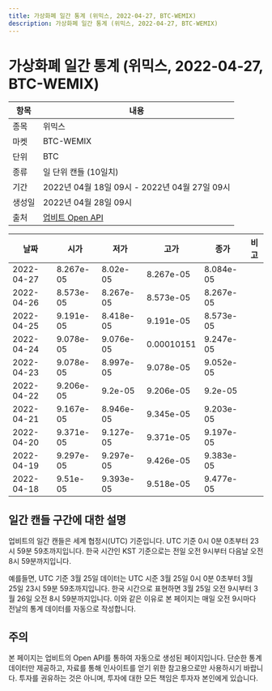 ```yaml
---
title: 가상화폐 일간 통계 (위믹스, 2022-04-27, BTC-WEMIX)
description: 가상화폐 일간 통계 (위믹스, 2022-04-27, BTC-WEMIX)
---
```



가상화폐 일간 통계 (위믹스, 2022-04-27, BTC-WEMIX)
===

|항목|내용|
|--|--|
|종목|위믹스|
|마켓|BTC-WEMIX|
|단위|BTC|
|종류|일 단위 캔들 (10일치)|
|기간|2022년 04월 18일 09시 - 2022년 04월 27일 09시|
|생성일|2022년 04월 28일 09시|
|출처|[업비트 Open API](https://docs.upbit.com)|


|날짜|시가|저가|고가|종가|비고|
|--|--|--|--|--|--|
|2022-04-27|8.267e-05|8.02e-05|8.267e-05|8.084e-05|    |
|2022-04-26|8.573e-05|8.267e-05|8.573e-05|8.267e-05|    |
|2022-04-25|9.191e-05|8.418e-05|9.191e-05|8.573e-05|    |
|2022-04-24|9.078e-05|9.076e-05|0.00010151|9.247e-05|    |
|2022-04-23|9.078e-05|8.997e-05|9.078e-05|9.052e-05|    |
|2022-04-22|9.206e-05|9.2e-05|9.206e-05|9.2e-05|    |
|2022-04-21|9.167e-05|8.946e-05|9.345e-05|9.203e-05|    |
|2022-04-20|9.371e-05|9.127e-05|9.371e-05|9.197e-05|    |
|2022-04-19|9.297e-05|9.297e-05|9.426e-05|9.383e-05|    |
|2022-04-18|9.51e-05|9.393e-05|9.518e-05|9.477e-05|    |


일간 캔들 구간에 대한 설명
---


업비트의 일간 캔들은 세계 협정시(UTC) 기준입니다. 
UTC 기준 0시 0분 0초부터 23시 59분 59초까지입니다. 
한국 시간인 KST 기준으로는 전일 오전 9시부터 다음날 오전 8시 59분까지입니다. 


예를들면, UTC 기준 3월 25일 데이터는 UTC 시준 3월 25일 0시 0분 0초부터 3월 25일 23시 59분 59초까지입니다. 
한국 시간으로 표현하면 3월 25일 오전 9시부터 3월 26일 오전 8시 59분까지입니다. 
이와 같은 이유로 본 페이지는 매일 오전 9시마다 전날의 통계 데이터를 자동으로 작성합니다. 


주의
---


본 페이지는 업비트의 Open API를 통하여 자동으로 생성된 페이지입니다. 
단순한 통계 데이터만 제공하고, 자료를 통해 인사이트를 얻기 위한 참고용으로만 사용하시기 바랍니다. 
투자를 권유하는 것은 아니며, 투자에 대한 모든 책임은 투자자 본인에게 있습니다. 
